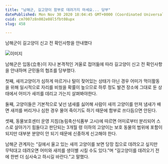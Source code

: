 ```yaml
---
title: "남해군, 길고양이 함부로 데려가지 마세요... 당부"
datePublished: Mon Nov 30 2020 18:04:45 GMT+0000 (Coordinated Universal Time)
cuid: cm7007z8n002e08l5fbt08upx
slug: 458

---
```



남해군이 길고양이 신고 전 확인사항을 안내했다

![이미지](https://cdn.hashnode.com/res/hashnode/image/upload/v1739249457060/599ed7c6-af36-498b-a002-69e98048b202.jpeg)

남해군은 입동(立冬)이 지나 본격적인 겨울로 접어듦에 따라 길고양이 신고 전 확인사항을 안내하며 군민들의 협조를 당부했다.

첫째, 새끼고양이가 심하게 마르거나 털이 젖어있는 상태가 아닌 경우 어미가 먹이활동을 위해 일시적으로 자리를 비웠을 확률이 높으므로 하루 정도 발견 장소에 그대로 둔 상태에서 어미가 새끼를 데리고 가는지 살펴봐야한다.

둘째, 고양이들은 기본적으로 낯선 냄새를 싫어해 사람이 새끼 고양이를 만져 냄새가 배면 새끼를 버리거나 심한 경우 물어 죽이기도 하기 때문에 함부로 쓰다듬으면 안된다.

셋째, 동물보호센터 운영 지침(농림축산식품부 고시)에 따르면 어미로부터 분리되어 스스로 살아가기 힘들다고 판단되는 3개월 령 이하의 고양이는 보호 동물의 범위에 포함이 되지만 대부분 분양이 안 되기 때문에 신중하게 신고해야 한다.

남해군 관계자는 “길에서 울고 있는 새끼 고양이를 보면 당장 집으로 데려오고 싶지만 무턱대고 데려오면 어미와 새끼를 생이별 시킬 수도 있다.”며 “길고양이를 데려오기 전에 한번 더 심사숙고 하시길 바란다.”고 말했다.